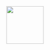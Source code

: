 <div id="header" align="center">
  <img src="https://media.giphy.com/media/M9gbBd9nbDrOTu1Mqx/giphy.gif]" width="100"/>
</div>
